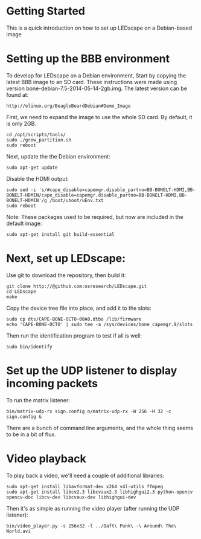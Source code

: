 Getting Started
===============

This is a quick introduction on how to set up LEDscape on a Debian-based image

Setting up the BBB environment
==============================

To develop for LEDscape on a Debian environment, Start by copying the latest BBB image to an SD card. These instructions were made using version bone-debian-7.5-2014-05-14-2gb.img. The latest version can be found at:

    http://elinux.org/BeagleBoardDebian#Demo_Image

First, we need to expand the image to use the whole SD card. By default, it is only 2GB.

    cd /opt/scripts/tools/
    sudo ./grow_partition.sh
    sudo reboot

Next, update the the Debian environment:

    sudo apt-get update
    
Disable the HDMI output:

    sudo sed -i 's/#cape_disable=capemgr.disable_partno=BB-BONELT-HDMI,BB-BONELT-HDMIN/cape_disable=capemgr.disable_partno=BB-BONELT-HDMI,BB-BONELT-HDMIN'/g /boot/uboot/uEnv.txt
    sudo reboot

Note: These packages used to be required, but now are included in the default image:

    sudo apt-get install git build-essential

Next, set up LEDscape:
======================

Use git to download the repository, then build it:

    git clone http://@github.com:osresearch/LEDscape.git
    cd LEDscape
    make
    
Copy the device tree file into place, and add it to the slots:

    sudo cp dts/CAPE-BONE-OCTO-00A0.dtbo /lib/firmware
    echo 'CAPE-BONE-OCTO' | sudo tee -a /sys/devices/bone_capemgr.9/slots
    
Then run the identification program to test if all is well:

    sudo bin/identify
    
    
Set up the UDP listener to display incoming packets
===================================================
    
To run the matrix listener:
    
    bin/matrix-udp-rx sign.config n/matrix-udp-rx -W 256 -H 32 -c sign.config &
    
There are a bunch of command line arguments, and the whole thing seems to be in a bit of flux.


Video playback
==============

To play back a video, we'll need a couple of additional libraries:

    sudo apt-get install libavformat-dev x264 v4l-utils ffmpeg
    sudo apt-get install libcv2.3 libcvaux2.3 libhighgui2.3 python-opencv opencv-doc libcv-dev libcvaux-dev libhighgui-dev

Then it's as simple as running the video player (after running the UDP listener):

    bin/video_player.py -s 256x32 -l ../Daft\ Punk\ -\ Around\ The\ World.avi
    
